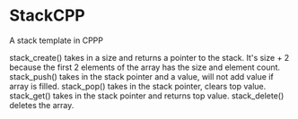 # StackCPP
A stack template in CPPP

stack_create() takes in a size and returns a pointer to the stack. 
  It's size + 2 because the first 2 elements of the array has the size and element count.
stack_push() takes in the stack pointer and a value, will not add value if array is filled.
stack_pop() takes in the stack pointer, clears top value.
stack_get() takes in the stack pointer and returns top value.
stack_delete() deletes the array. 
